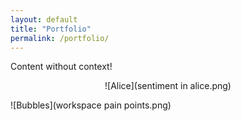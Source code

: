 ```yaml
---
layout: default
title: "Portfolio"
permalink: /portfolio/
---
```


Content without context!

<p align="center">
![Alice](sentiment in alice.png)

![Bubbles](workspace pain points.png)
</p>
